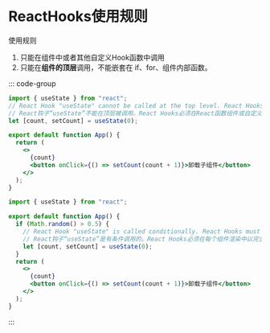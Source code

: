 # ReactHooks使用规则

使用规则

1. 只能在组件中或者其他自定义Hook函数中调用
2. 只能在**组件的顶层**调用，不能嵌套在 if、for、组件内部函数。

::: code-group

```jsx [❌ 组件外使用]
import { useState } from "react";
// React Hook "useState" cannot be called at the top level. React Hooks must be called in a React function component or a custom React Hook function
// React钩子“useState”不能在顶层被调用。React Hooks必须在React函数组件或自定义React Hook函数中调用
let [count, setCount] = useState(0);

export default function App() {
  return (
    <>
      {count}
      <button onClick={() => setCount(count + 1)}>卸载子组件</button>
    </>
  );
}
```
```jsx [❌ if、for、组件内部函数]
import { useState } from "react";

export default function App() {
  if (Math.random() > 0.5) {
  	// React Hook "useState" is called conditionally. React Hooks must be called in the exact same order in every component render
  	// React钩子“useState”是有条件调用的。React Hooks必须在每个组件渲染中以完全相同的顺序被调用
    let [count, setCount] = useState(0);
  }
  return (
    <>
      {count}
      <button onClick={() => setCount(count + 1)}>卸载子组件</button>
    </>
  );
}
```

:::
